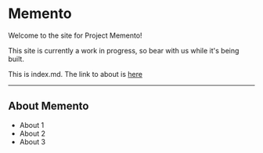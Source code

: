 # Memento



Welcome to the site for Project Memento!

This site is currently a work in progress, so bear with us while it's being built.

This is index.md. The link to about is [here](about.html)

---

## About Memento

* About 1
* About 2
* About 3